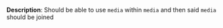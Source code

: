 __Description__: Should be able to use `media` within `media` and then said `media` should be joined